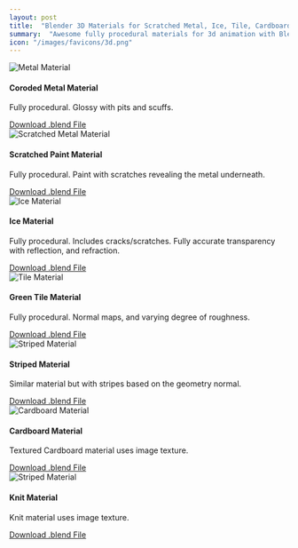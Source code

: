 ```yaml
---
layout: post
title:  "Blender 3D Materials for Scratched Metal, Ice, Tile, Cardboard, and Knit"
summary:  "Awesome fully procedural materials for 3d animation with Blender"
icon: "/images/favicons/3d.png"
---
```


<div class="card-columns">
  <div class="card">
    <img class="card-img-top" src="/images/mat_metal.jpg" alt="Metal Material" />
    <div class="card-body">
      <h4 class="card-title">Coroded Metal Material</h4>
      <p class="card-text">Fully procedural. Glossy with pits and scuffs.</p>
      <a href="/dl/mat_metal.blend" class="card-link">Download .blend File</a>
    </div>
  </div>

  <div class="card">
    <img class="card-img-top" src="/images/mat_scratch.jpg" alt="Scratched Metal Material">
    <div class="card-body">
      <h4 class="card-title">Scratched Paint Material</h4>
      <p class="card-text">Fully procedural. Paint with scratches revealing the metal underneath.</p>
      <a href="/dl/mat_scratch.blend" class="card-link">Download .blend File</a>
    </div>
  </div>

  <div class="card">
    <img class="card-img-top" src="/images/mat_ice.jpg" alt="Ice Material">
    <div class="card-body">
      <h4 class="card-title">Ice Material</h4>
      <p class="card-text">
        Fully procedural. Includes cracks/scratches. Fully accurate transparency with reflection, and refraction.
      </p>
      <a href="/dl/mat_ice.blend" class="card-link">Download .blend File</a>
    </div>
  </div>
  
  <div class="card">
    <img class="card-img-top" src="/images/mat_slate.jpg" alt="Tile Material">
    <div class="card-body">
      <h4 class="card-title">Green Tile Material</h4>
      <p class="card-text">
        Fully procedural. Normal maps, and varying degree of roughness.
      </p>
      <a href="/dl/mat_slate.blend" class="card-link">Download .blend File</a>
    </div>
  </div>

  <div class="card">
    <img class="card-img-top" src="/images/mat_striped.jpg" alt="Striped Material">
    <div class="card-body">
      <h4 class="card-title">Striped Material</h4>
      <p class="card-text">
        Similar material but with stripes based on the geometry normal.
      </p>
      <a href="/dl/mat_striped.blend" class="card-link">Download .blend File</a>
    </div>
  </div>
  
  <div class="card">
    <img class="card-img-top" src="/images/mat_cardboard.jpg" alt="Cardboard Material">
    <div class="card-body">
      <h4 class="card-title">Cardboard Material</h4>
      <p class="card-text">
        Textured Cardboard material uses image texture.
      </p>
      <a href="/dl/mat_cardboard.blend" class="card-link">Download .blend File</a>
    </div>
  </div>
  
  <div class="card">
    <img class="card-img-top" src="/images/mat_knit.jpg" alt="Striped Material">
    <div class="card-body">
      <h4 class="card-title">Knit Material</h4>
      <p class="card-text">
        Knit material uses image texture.
      </p>
      <a href="/dl/mat_knit.blend" class="card-link">Download .blend File</a>
    </div>
  </div>
</div>
